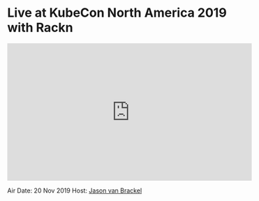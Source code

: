 # Live at KubeCon North America 2019 with Rackn

<iframe width="560" height="315" src="https://www.youtube.com/embed/JIEZ6nXHRbc" frameborder="0" allow="accelerometer; autoplay; encrypted-media; gyroscope; picture-in-picture" allowfullscreen></iframe>

Air Date: 20 Nov 2019
Host: [Jason van Brackel](twitter.com/jasonvanbrackel)